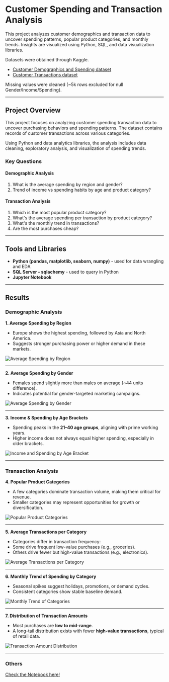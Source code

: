 # Customer Spending and Transaction Analysis

This project analyzes customer demographics and transaction data to uncover spending patterns, popular product categories, and monthly trends. Insights are visualized using Python, SQL, and data visualization libraries.

Datasets were obtained through Kaggle.

- [Customer Demographics and Spending dataset](https://www.kaggle.com/datasets/simranjitkhehra/customer-demographics-and-spending)
- [Customer Transactions dataset](https://www.kaggle.com/datasets/bkcoban/customer-transactions)

Missing values were cleaned (~5k rows excluded for null Gender/Income/Spending).

---

## Project Overview

This project focuses on analyzing customer spending transaction data to uncover purchasing behaviors and spending patterns. The dataset contains records of customer transactions across various categories. 

Using Python and data analytics libraries, the analysis includes data cleaning, exploratory analysis, and visualization of spending trends.

### Key Questions

#### Demographic Analysis

1. What is the average spending by region and gender?
2. Trend of income vs spending habits by age and product category?

#### Transaction Analysis

1. Which is the most popular product category?
2. What's the average spending per transaction by product category?
3. What's the monthly trend in transactions?
4. Are the most purchases cheap?

---

## Tools and Libraries

- **Python (pandas, matplotlib, seaborn, numpy)** - used for data wrangling and EDA
- **SQL Server - sqlachemy** - used to query in Python
- **Jupyter Notebook**

---

## Results

### Demographic Analysis  

**1. Average Spending by Region**  
- Europe shows the highest spending, followed by Asia and North America.  
- Suggests stronger purchasing power or higher demand in these markets.  

![Average Spending by Region](Images/spending_per_region.png)  

---

**2. Average Spending by Gender**  
- Females spend slightly more than males on average (~44 units difference).  
- Indicates potential for gender-targeted marketing campaigns.  

![Average Spending by Gender](Images/spending_per_gender.png)  

---

**3. Income & Spending by Age Brackets**  
- Spending peaks in the **21–40 age groups**, aligning with prime working years.  
- Higher income does not always equal higher spending, especially in older brackets.  

![Income and Spending by Age Bracket](Images/income_spending_age.png)  

---

### Transaction Analysis  

**4. Popular Product Categories**  
- A few categories dominate transaction volume, making them critical for revenue.  
- Smaller categories may represent opportunities for growth or diversification.  

![Popular Product Categories](Images/popular_product_category.png)  

---

**5. Average Transactions per Category**  
  - Categories differ in transaction frequency:  
  - Some drive frequent low-value purchases (e.g., groceries).  
  - Others drive fewer but high-value transactions (e.g., electronics).  

![Average Transactions per Category](Images/spending_transactions_product_category.png)  

---

**6. Monthly Trend of Spending by Category**  
- Seasonal spikes suggest holidays, promotions, or demand cycles.  
- Consistent categories show stable baseline demand.  

![Monthly Trend of Categories](Images/monthly_trend.png)  

---

**7. Distribution of Transaction Amounts**  
- Most purchases are **low to mid-range**.  
- A long-tail distribution exists with fewer **high-value transactions**, typical of retail data.  

![Transaction Amount Distribution](Images/distribution_log.png) 

---

### Others


[Check the Notebook here!](customer_spending_transaction_analysis.ipynb)

